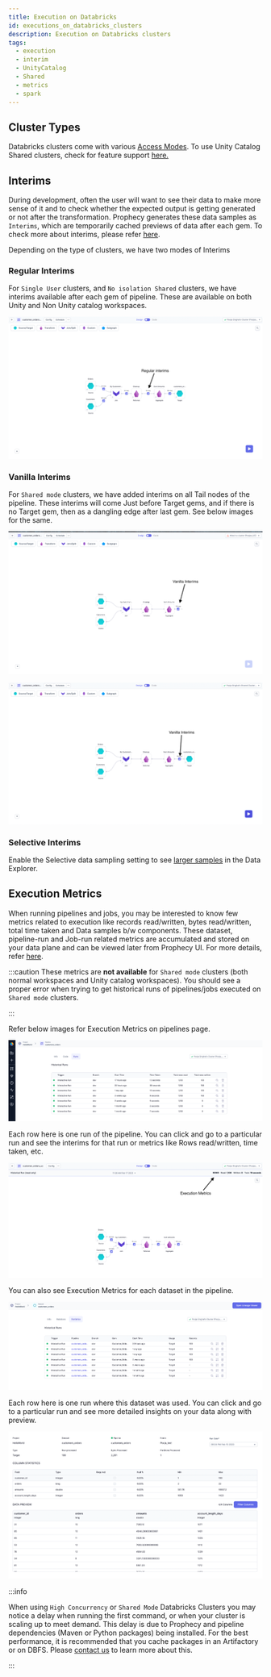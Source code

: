 ```yaml
---
title: Execution on Databricks
id: executions_on_databricks_clusters
description: Execution on Databricks clusters
tags:
  - execution
  - interim
  - UnityCatalog
  - Shared
  - metrics
  - spark
---
```


## Cluster Types

Databricks clusters come with various [Access Modes](https://docs.databricks.com/clusters/create-cluster.html#what-is-cluster-access-mode). To use Unity Catalog Shared clusters, check for feature support [here.](docs/administration/Spark-fabrics/databricks/UCShared.md)

## Interims

During development, often the user will want to see their data to make more sense of it and to check whether the expected output is getting
generated or not after the transformation. Prophecy generates these data samples as `Interims`, which are temporarily cached previews of data after each gem.
To check more about interims, please refer [here](/docs/Spark/execution/interactive-execution.md#interims).

Depending on the type of clusters, we have two modes of Interims

### Regular Interims

For `Single User` clusters, and `No isolation Shared` clusters, we have interims available after each gem of pipeline. These are available on both Unity and Non Unity catalog workspaces.

![Regular Interims](img/SingleModeInterims.png)

### Vanilla Interims

For `Shared mode` clusters, we have added interims on all Tail nodes of the pipeline.
These interims will come Just before Target gems, and if there is no Target gem, then as a dangling edge after last gem. See below images for the same.

![Vanilla Interims](img/SharedModeInterims.png)

![Vanilla Interims](img/vanillaInterims2.png)

### Selective Interims

Enable the Selective data sampling setting to see [larger samples](/docs/Spark/execution/data-explorer.md#large-sample-interims) in the Data Explorer.

## Execution Metrics

When running pipelines and jobs, you may be interested to know few metrics related to execution like records
read/written, bytes read/written, total time taken and Data samples b/w components. These dataset, pipeline-run and
Job-run related metrics are accumulated and stored on your data plane and can be viewed later from Prophecy UI. For more details, refer [here](./execution-metrics).

:::caution
These metrics are **not available** for `Shared mode` clusters (both normal workspaces and Unity catalog workspaces). You should see a proper error when trying to get historical runs of pipelines/jobs executed on `Shared mode` clusters.

:::

Refer below images for Execution Metrics on pipelines page.

![Pipeline_Execution_Metrics](img/execution-metrics-pipeline.png)

Each row here is one run of the pipeline. You can click and go to a particular run and see the interims for that run or metrics like Rows read/written, time taken, etc.

![Execution_Metrics](img/ExecutionMetrics.png)

You can also see Execution Metrics for each dataset in the pipeline.

![Dataset_metrcis](img/execution-metrcis-dataset1.png)

Each row here is one run where this dataset was used. You can click and go to a particular run and see more detailed insights on your data along with preview.

![Dataset_stats](img/dataset-statistics.png)

:::info

When using `High Concurrency` or `Shared Mode` Databricks Clusters you may notice a delay when running the first command, or when your cluster is scaling up to meet demand. This delay is due to Prophecy and pipeline dependencies (Maven or Python packages) being installed. For the best performance, it is recommended that you cache packages in an Artifactory or on DBFS. Please [contact us](https://help.prophecy.io/support/tickets/new) to learn more about this.

:::
